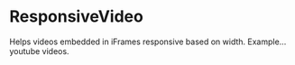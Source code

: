 # ResponsiveVideo
Helps videos embedded in iFrames responsive based on width.  Example... youtube videos.

